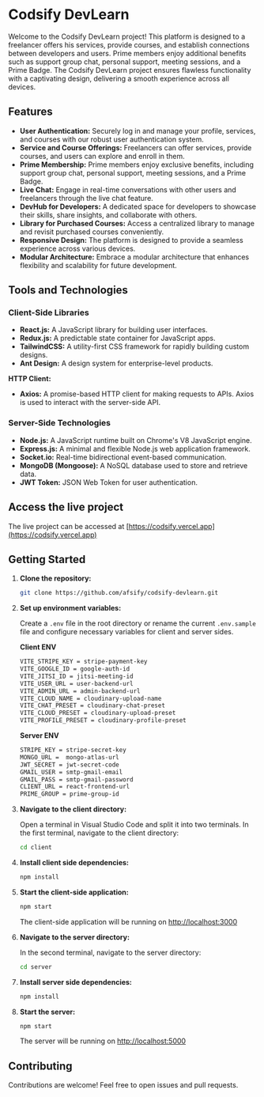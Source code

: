# Codsify DevLearn

Welcome to the Codsify DevLearn project! This platform is designed to a freelancer offers his services, provide courses, and establish connections between developers and users. Prime members enjoy additional benefits such as support group chat, personal support, meeting sessions, and a Prime Badge. The Codsify DevLearn project ensures flawless functionality with a captivating design, delivering a smooth experience across all devices.

## Features

- **User Authentication:** Securely log in and manage your profile, services, and courses with our robust user authentication system.
- **Service and Course Offerings:** Freelancers can offer services, provide courses, and users can explore and enroll in them.
- **Prime Membership:** Prime members enjoy exclusive benefits, including support group chat, personal support, meeting sessions, and a Prime Badge.
- **Live Chat:** Engage in real-time conversations with other users and freelancers through the live chat feature.
- **DevHub for Developers:** A dedicated space for developers to showcase their skills, share insights, and collaborate with others.
- **Library for Purchased Courses:** Access a centralized library to manage and revisit purchased courses conveniently.
- **Responsive Design:** The platform is designed to provide a seamless experience across various devices.
- **Modular Architecture:** Embrace a modular architecture that enhances flexibility and scalability for future development.

## Tools and Technologies

### Client-Side Libraries

- **React.js:** A JavaScript library for building user interfaces.
- **Redux.js:** A predictable state container for JavaScript apps.
- **TailwindCSS:** A utility-first CSS framework for rapidly building custom designs.
- **Ant Design:** A design system for enterprise-level products.

**HTTP Client:**

- **Axios:** A promise-based HTTP client for making requests to APIs. Axios is used to interact with the server-side API.

### Server-Side Technologies

- **Node.js:** A JavaScript runtime built on Chrome's V8 JavaScript engine.
- **Express.js:** A minimal and flexible Node.js web application framework.
- **Socket.io:** Real-time bidirectional event-based communication.
- **MongoDB (Mongoose):** A NoSQL database used to store and retrieve data.
- **JWT Token:** JSON Web Token for user authentication.

## Access the live project

The live project can be accessed at [https://codsify.vercel.app](https://codsify.vercel.app)

## Getting Started

1. **Clone the repository:**

   ```bash
   git clone https://github.com/afsify/codsify-devlearn.git
   ```

2. **Set up environment variables:**

    Create a `.env` file in the root directory or rename the current `.env.sample` file and configure necessary variables for client and server sides.

    **Client ENV**

   ```bash
   VITE_STRIPE_KEY = stripe-payment-key
   VITE_GOOGLE_ID = google-auth-id
   VITE_JITSI_ID = jitsi-meeting-id
   VITE_USER_URL = user-backend-url
   VITE_ADMIN_URL = admin-backend-url
   VITE_CLOUD_NAME = cloudinary-upload-name
   VITE_CHAT_PRESET = cloudinary-chat-preset
   VITE_CLOUD_PRESET = cloudinary-upload-preset
   VITE_PROFILE_PRESET = cloudinary-profile-preset
   ```

    **Server ENV**

   ```bash
   STRIPE_KEY = stripe-secret-key
   MONGO_URL =  mongo-atlas-url
   JWT_SECRET = jwt-secret-code
   GMAIL_USER = smtp-gmail-email
   GMAIL_PASS = smtp-gmail-password
   CLIENT_URL = react-frontend-url
   PRIME_GROUP = prime-group-id
   ```

3. **Navigate to the client directory:**

    Open a terminal in Visual Studio Code and split it into two terminals. In the first terminal, navigate to the client directory:

    ```bash
    cd client
    ```

4. **Install client side dependencies:**

    ```bash
    npm install
    ```

5. **Start the client-side application:**

    ```bash
    npm start
    ```

    The client-side application will be running on [http://localhost:3000](http://localhost:3000)

6. **Navigate to the server directory:**

    In the second terminal, navigate to the server directory:

    ```bash
    cd server
    ```

7. **Install server side dependencies:**

    ```bash
    npm install
    ```

8. **Start the server:**

    ```bash
    npm start
    ```

    The server will be running on [http://localhost:5000](http://localhost:5000)

## Contributing

Contributions are welcome! Feel free to open issues and pull requests.
